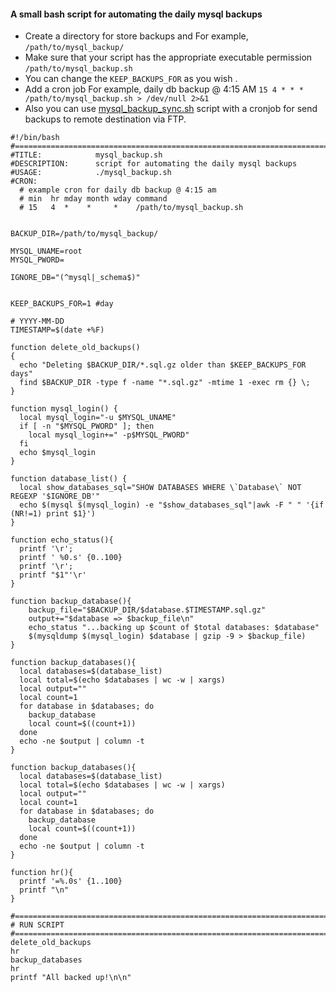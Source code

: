#### A small bash script for automating the daily mysql backups  

 * Create a directory for store backups and For example, ```/path/to/mysql_backup/``` 
 * Make sure that your script has the appropriate executable permission ```/path/to/mysql_backup.sh```
 * You can change the ```KEEP_BACKUPS_FOR``` as you wish .
 * Add a cron job For example, daily db backup @ 4:15 AM ```15 4 * * * /path/to/mysql_backup.sh > /dev/null 2>&1```
 * Also you can use [mysql_backup_sync.sh](https://github.com/yigitgokcu/mysql-backup/blob/main/mysql_backup_sync.sh) script with a cronjob for send backups to remote destination via FTP.
```
#!/bin/bash
#==============================================================================
#TITLE:            mysql_backup.sh
#DESCRIPTION:      script for automating the daily mysql backups
#USAGE:            ./mysql_backup.sh
#CRON:
  # example cron for daily db backup @ 4:15 am
  # min  hr mday month wday command
  # 15   4  *    *     *    /path/to/mysql_backup.sh


BACKUP_DIR=/path/to/mysql_backup/

MYSQL_UNAME=root
MYSQL_PWORD=

IGNORE_DB="(^mysql|_schema$)"


KEEP_BACKUPS_FOR=1 #day

# YYYY-MM-DD
TIMESTAMP=$(date +%F)

function delete_old_backups()
{
  echo "Deleting $BACKUP_DIR/*.sql.gz older than $KEEP_BACKUPS_FOR days"
  find $BACKUP_DIR -type f -name "*.sql.gz" -mtime 1 -exec rm {} \;
}

function mysql_login() {
  local mysql_login="-u $MYSQL_UNAME"
  if [ -n "$MYSQL_PWORD" ]; then
    local mysql_login+=" -p$MYSQL_PWORD"
  fi
  echo $mysql_login
}

function database_list() {
  local show_databases_sql="SHOW DATABASES WHERE \`Database\` NOT REGEXP '$IGNORE_DB'"
  echo $(mysql $(mysql_login) -e "$show_databases_sql"|awk -F " " '{if (NR!=1) print $1}')
}

function echo_status(){
  printf '\r';
  printf ' %0.s' {0..100}
  printf '\r';
  printf "$1"'\r'
}

function backup_database(){
    backup_file="$BACKUP_DIR/$database.$TIMESTAMP.sql.gz"
    output+="$database => $backup_file\n"
    echo_status "...backing up $count of $total databases: $database"
    $(mysqldump $(mysql_login) $database | gzip -9 > $backup_file)
}

function backup_databases(){
  local databases=$(database_list)
  local total=$(echo $databases | wc -w | xargs)
  local output=""
  local count=1
  for database in $databases; do
    backup_database
    local count=$((count+1))
  done
  echo -ne $output | column -t
}

function backup_databases(){
  local databases=$(database_list)
  local total=$(echo $databases | wc -w | xargs)
  local output=""
  local count=1
  for database in $databases; do
    backup_database
    local count=$((count+1))
  done
  echo -ne $output | column -t
}

function hr(){
  printf '=%.0s' {1..100}
  printf "\n"
}

#==============================================================================
# RUN SCRIPT
#==============================================================================
delete_old_backups
hr
backup_databases
hr
printf "All backed up!\n\n"
```
